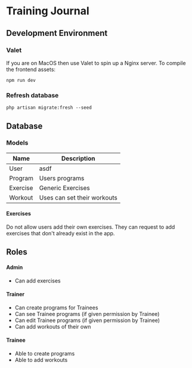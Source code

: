# Training Journal

## Development Environment

### Valet

If you are on MacOS then use Valet to spin up a Nginx server.
To compile the frontend assets:

```
npm run dev
```

### Refresh database

```
php artisan migrate:fresh --seed

```

## Database

### Models

| Name     | Description                 |
| -------- | --------------------------- |
| User     | asdf                        |
| Program  | Users programs              |
| Exercise | Generic Exercises           |
| Workout  | Uses can set their workouts |

#### Exercises

Do not allow users add their own exercises. They can request to add exercises that don't already exist in the app.

## Roles

#### Admin

-   Can add exercises

#### Trainer

-   Can create programs for Trainees
-   Can see Trainee programs (if given permission by Trainee)
-   Can edit Trainee programs (if given permission by Trainee)
-   Can add workouts of their own

#### Trainee

-   Able to create programs
-   Able to add workouts
